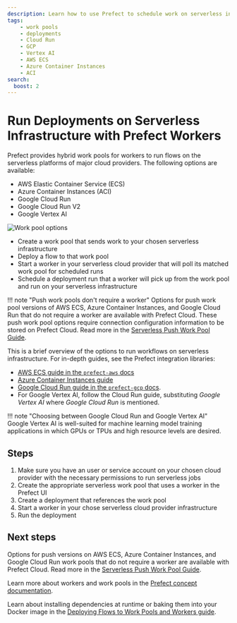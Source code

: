 ```yaml
---
description: Learn how to use Prefect to schedule work on serverless infrastructure that depends on a worker.
tags:
    - work pools
    - deployments
    - Cloud Run
    - GCP
    - Vertex AI
    - AWS ECS
    - Azure Container Instances
    - ACI
search:
  boost: 2
---
```


# Run Deployments on Serverless Infrastructure with Prefect Workers

Prefect provides hybrid work pools for workers to run flows on the serverless platforms of major cloud providers.
The following options are available:

- AWS Elastic Container Service (ECS)
- Azure Container Instances (ACI)
- Google Cloud Run
- Google Cloud Run V2
- Google Vertex AI

![Work pool options](/img/ui/work-pools.png)

- Create a work pool that sends work to your chosen serverless infrastructure
- Deploy a flow to that work pool
- Start a worker in your serverless cloud provider that will poll its matched work pool for scheduled runs
- Schedule a deployment run that a worker will pick up from the work pool and run on your serverless infrastructure

!!! note "Push work pools don't require a worker"
    Options for push work pool versions of AWS ECS, Azure Container Instances, and Google Cloud Run that do not require a worker are available with Prefect Cloud.
    These push work pool options require connection configuration information to be stored on Prefect Cloud.
    Read more in the [Serverless Push Work Pool Guide](/guides/deployment/push-work-pools/).

This is a brief overview of the options to run workflows on serverless infrastructure.
For in-depth guides, see the Prefect integration libraries:

- [AWS ECS guide in the `prefect-aws` docs](https://prefecthq.github.io/prefect-aws/ecs_guide/)
- [Azure Container Instances guide](/integrations/prefect-azure/aci_worker/)
- [Google Cloud Run guide in the `prefect-gcp` docs](https://prefecthq.github.io/prefect-gcp/gcp-worker-guide/).
- For Google Vertex AI, follow the Cloud Run guide, substituting *Google Vertex AI* where *Google Cloud Run* is mentioned.

!!! note "Choosing between Google Cloud Run and Google Vertex AI"
    Google Vertex AI is well-suited for machine learning model training applications in which GPUs or TPUs and high resource levels are desired.

## Steps

1. Make sure you have an user or service account on your chosen cloud provider with the necessary permissions to run serverless jobs
1. Create the appropriate serverless work pool that uses a worker in the Prefect UI
1. Create a deployment that references the work pool
1. Start a worker in your chose serverless cloud provider infrastructure
1. Run the deployment

## Next steps

Options for push versions on AWS ECS, Azure Container Instances, and Google Cloud Run work pools that do not require a worker are available with Prefect Cloud.
Read more in the [Serverless Push Work Pool Guide](/guides/deployment/push-work-pools/).

Learn more about workers and work pools in the [Prefect concept documentation](/concepts/work-pools/).

Learn about installing dependencies at runtime or baking them into your Docker image in the [Deploying Flows to Work Pools and Workers guide](/guides/prefect-deploy/#creating-work-pool-based-deployments-with-deploy).
